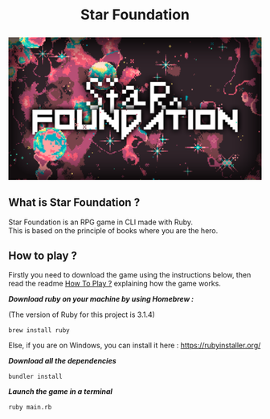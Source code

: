 
# <p align="center">Star Foundation</p>

![Image](./images/star_foundation_logo.png)

## What is Star Foundation ?

Star Foundation is an RPG game in CLI made with Ruby.
<br>
This is based on the principle of books where you are the hero.

## How to play ?

Firstly you need to download the game using the instructions below, then read the readme [How To Play ?](how_to_play.md)
explaining how the game works.

**_Download ruby on your machine by using Homebrew :_**

(The version of Ruby for this project is 3.1.4)

```
brew install ruby
```

Else, if you are on Windows, you can install it here : https://rubyinstaller.org/

**_Download all the dependencies_**

```
bundler install
```

**_Launch the game in a terminal_**

```
ruby main.rb
```
